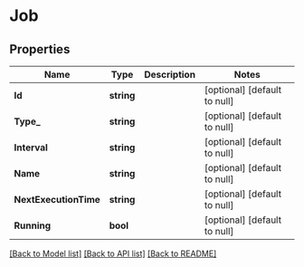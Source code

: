 # Job

## Properties
Name | Type | Description | Notes
------------ | ------------- | ------------- | -------------
**Id** | **string** |  | [optional] [default to null]
**Type_** | **string** |  | [optional] [default to null]
**Interval** | **string** |  | [optional] [default to null]
**Name** | **string** |  | [optional] [default to null]
**NextExecutionTime** | **string** |  | [optional] [default to null]
**Running** | **bool** |  | [optional] [default to null]

[[Back to Model list]](../README.md#documentation-for-models) [[Back to API list]](../README.md#documentation-for-api-endpoints) [[Back to README]](../README.md)

